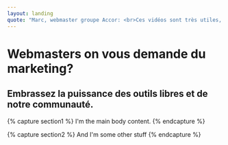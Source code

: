 ```yaml
---
layout: landing
quote: "Marc, webmaster groupe Accor: <br>Ces vidéos sont très utiles, retour sur investissement immédiat! Les membres de la communauté Silex sont très serviables, ils donnent leur savoir avec plaisir et vendent leurs services avec passion."
---
```

# Webmasters on vous demande du marketing?
## Embrassez la puissance des outils libres et de notre communauté.

{% capture section1 %}
I'm the main body content.
{% endcapture %}

{% capture section2 %}
And I'm some other stuff
{% endcapture %}
